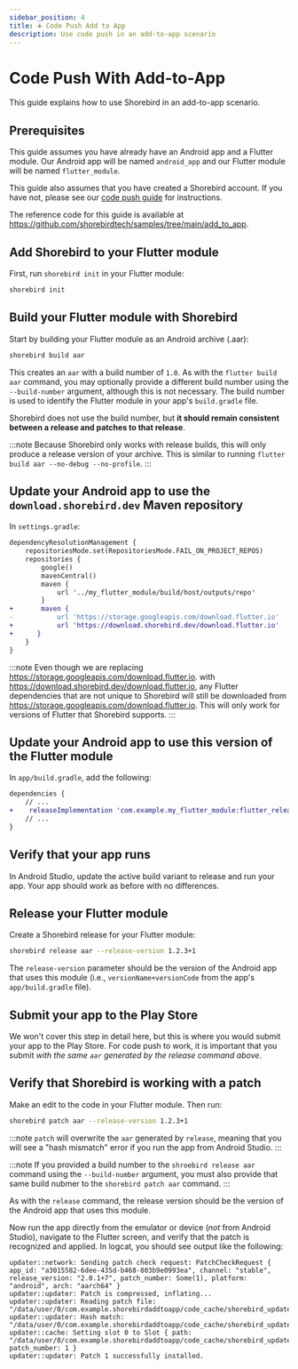 ```yaml
---
sidebar_position: 4
title: ➕ Code Push Add to App
description: Use code push in an add-to-app scenario
---
```


# Code Push With Add-to-App

This guide explains how to use Shorebird in an add-to-app scenario.

## Prerequisites

This guide assumes you have already have an Android app and a Flutter module. Our Android app will be named `android_app` and our Flutter module will be named `flutter_module`.

This guide also assumes that you have created a Shorebird account. If you have not, please see our [code push guide](../code-push) for instructions.

The reference code for this guide is available at https://github.com/shorebirdtech/samples/tree/main/add_to_app.

## Add Shorebird to your Flutter module

First, run `shorebird init` in your Flutter module:

```sh
shorebird init
```

## Build your Flutter module with Shorebird

Start by building your Flutter module as an Android archive (.aar):

```sh
shorebird build aar
```

This creates an `aar` with a build number of `1.0`. As with the
`flutter build aar` command, you may optionally provide a different build number
using the `--build-number` argument, although this is not necessary. The build
number is used to identify the Flutter module in your app's `build.gradle` file.

Shorebird does not use the build number, but **it should remain consistent
between a release and patches to that release**.

:::note
Because Shorebird only works with release builds, this will only produce a
release version of your archive. This is similar to running
`flutter build aar --no-debug --no-profile`.
:::

## Update your Android app to use the `download.shorebird.dev` Maven repository

In `settings.gradle`:

```diff
dependencyResolutionManagement {
    repositoriesMode.set(RepositoriesMode.FAIL_ON_PROJECT_REPOS)
    repositories {
        google()
        mavenCentral()
        maven {
            url '../my_flutter_module/build/host/outputs/repo'
        }
+       maven {
-           url 'https://storage.googleapis.com/download.flutter.io'
+           url 'https://download.shorebird.dev/download.flutter.io'
+      }
    }
}
```

:::note
Even though we are replacing https://storage.googleapis.com/download.flutter.io.
with https://download.shorebird.dev/download.flutter.io, any Flutter
dependencies that are not unique to Shorebird will still be downloaded from
https://storage.googleapis.com/download.flutter.io. This will only work for
versions of Flutter that Shorebird supports.
:::

## Update your Android app to use this version of the Flutter module

In `app/build.gradle`, add the following:

```diff
dependencies {
    // ...
+    releaseImplementation 'com.example.my_flutter_module:flutter_release:1.0'
    // ...
}
```

## Verify that your app runs

In Android Studio, update the active build variant to release and run your app.
Your app should work as before with no differences.

## Release your Flutter module

Create a Shorebird release for your Flutter module:

```sh
shorebird release aar --release-version 1.2.3+1
```

The `release-version` parameter should be the version of the Android app that
uses this module (i.e., `versionName+versionCode` from the app's
`app/build.gradle` file).

## Submit your app to the Play Store

We won't cover this step in detail here, but this is where you would submit your
app to the Play Store. For code push to work, it is important that you submit
_with the same `aar` generated by the release command above_.

## Verify that Shorebird is working with a patch

Make an edit to the code in your Flutter module. Then run:

```sh
shorebird patch aar --release-version 1.2.3+1
```

:::note
`patch` will overwrite the `aar` generated by `release`, meaning that you will
see a "hash mismatch" error if you run the app from Android Studio.
:::

:::note
If you provided a build number to the `shroebird release aar` command using the
`--build-number` argument, you must also provide that same build nubmer to the
`shorebird patch aar` command.
:::

As with the `release` command, the release version should be the version of the
Android app that uses this module.

Now run the app directly from the emulator or device (_not_ from Android
Studio), navigate to the Flutter screen, and verify that the patch is recognized
and applied. In logcat, you should see output like the following:

```
updater::network: Sending patch check request: PatchCheckRequest { app_id: "a3015582-6dee-435d-b468-803b9e0993ea", channel: "stable", release_version: "2.0.1+7", patch_number: Some(1), platform: "android", arch: "aarch64" }
updater::updater: Patch is compressed, inflating...
updater::updater: Reading patch file: "/data/user/0/com.example.shorebirdaddtoapp/code_cache/shorebird_updater/downloads/1"
updater::updater: Hash match: "/data/user/0/com.example.shorebirdaddtoapp/code_cache/shorebird_updater/downloads/1.full"
updater::cache: Setting slot 0 to Slot { path: "/data/user/0/com.example.shorebirdaddtoapp/code_cache/shorebird_updater/slot_0/dlc.vmcode", patch_number: 1 }
updater::updater: Patch 1 successfully installed.
```
